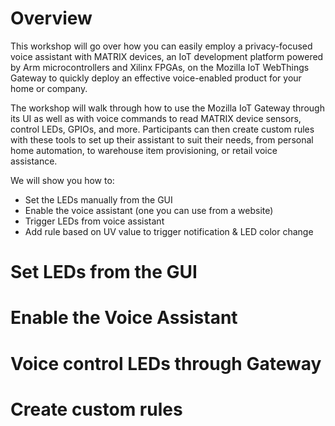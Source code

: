 # Overview

This workshop will go over how you can easily employ a privacy-focused voice assistant with MATRIX devices, an IoT development platform powered by Arm microcontrollers and Xilinx FPGAs, on the Mozilla IoT WebThings Gateway to quickly deploy an effective voice-enabled product for your home or company.

The workshop will walk through how to use the Mozilla IoT Gateway through its UI as well as with voice commands to read MATRIX device sensors, control LEDs, GPIOs, and more. Participants can then create custom rules with these tools to set up their assistant to suit their needs, from personal home automation, to warehouse item provisioning, or retail voice assistance.

We will show you how to:
- Set the LEDs manually from the GUI
- Enable the voice assistant (one you can use from a website)
- Trigger LEDs from voice assistant
- Add rule based on UV value to trigger notification & LED color change

# Set LEDs from the GUI


# Enable the Voice Assistant


# Voice control LEDs through Gateway


# Create custom rules

